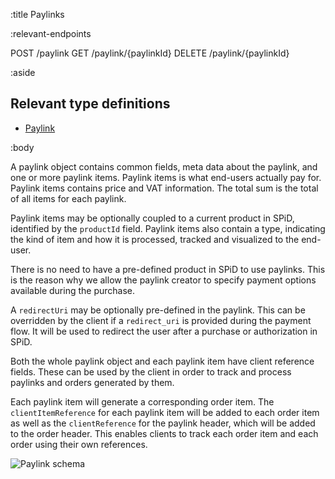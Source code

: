 :title Paylinks

:relevant-endpoints

POST /paylink
GET /paylink/{paylinkId}
DELETE /paylink/{paylinkId}

:aside

## Relevant type definitions

- [Paylink](/types/paylink/)

:body

A paylink object contains common fields, meta data about the paylink, and one or
more paylink items. Paylink items is what end-users actually pay for. Paylink
items contains price and VAT information. The total sum is the total of all
items for each paylink.

Paylink items may be optionally coupled to a current product in SPiD, identified
by the `productId` field. Paylink items also contain a type, indicating the kind
of item and how it is processed, tracked and visualized to the end-user.

There is no need to have a pre-defined product in SPiD to use paylinks. This is
the reason why we allow the paylink creator to specify payment options available
during the purchase.

A `redirectUri` may be optionally pre-defined in the paylink. This can be
overridden by the client if a `redirect_uri` is provided during the payment
flow. It will be used to redirect the user after a purchase or authorization in
SPiD.

Both the whole paylink object and each paylink item have client reference
fields. These can be used by the client in order to track and process paylinks
and orders generated by them.

Each paylink item will generate a corresponding order item. The
`clientItemReference` for each paylink item will be added to each order item as
well as the `clientReference` for the paylink header, which will be added to the
order header. This enables clients to track each order item and each order using
their own references.

![Paylink schema](/images/paylinks-schema.png)

